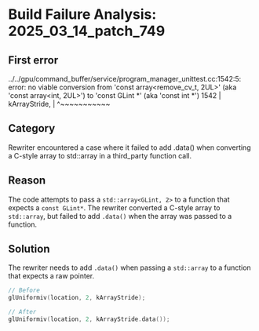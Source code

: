 # Build Failure Analysis: 2025_03_14_patch_749

## First error

../../gpu/command_buffer/service/program_manager_unittest.cc:1542:5: error: no viable conversion from 'const array<remove_cv_t<int>, 2UL>' (aka 'const array<int, 2UL>') to 'const GLint *' (aka 'const int *')
 1542 |     kArrayStride,
      |     ^~~~~~~~~~~~

## Category
Rewriter encountered a case where it failed to add .data() when converting a C-style array to std::array in a third_party function call.

## Reason
The code attempts to pass a `std::array<GLint, 2>` to a function that expects a `const GLint*`.  The rewriter converted a C-style array to `std::array`, but failed to add `.data()` when the array was passed to a function.

## Solution
The rewriter needs to add `.data()` when passing a `std::array` to a function that expects a raw pointer.

```c++
// Before
glUniformiv(location, 2, kArrayStride);

// After
glUniformiv(location, 2, kArrayStride.data());